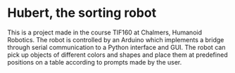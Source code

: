 # Hubert, the sorting robot

This is a project made in the course TIF160 at Chalmers, Humanoid Robotics. The robot is controlled by an Arduino which implements a bridge through serial communication to a Python interface and GUI. The robot can pick up objects of different colors and shapes and place them at predefined positions on a table according to prompts made by the user.
